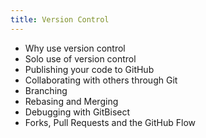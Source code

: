 ```yaml
---
title: Version Control
---
```


* Why use version control
* Solo use of version control
* Publishing your code to GitHub
* Collaborating with others through Git
* Branching
* Rebasing and Merging
* Debugging with GitBisect
* Forks, Pull Requests and the GitHub Flow